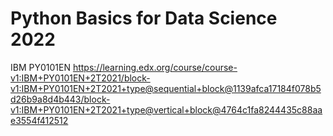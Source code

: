 # Python Basics for Data Science 2022

IBM PY0101EN
https://learning.edx.org/course/course-v1:IBM+PY0101EN+2T2021/block-v1:IBM+PY0101EN+2T2021+type@sequential+block@1139afca17184f078b5d26b9a8d4b443/block-v1:IBM+PY0101EN+2T2021+type@vertical+block@4764c1fa8244435c88aae3554f412512
